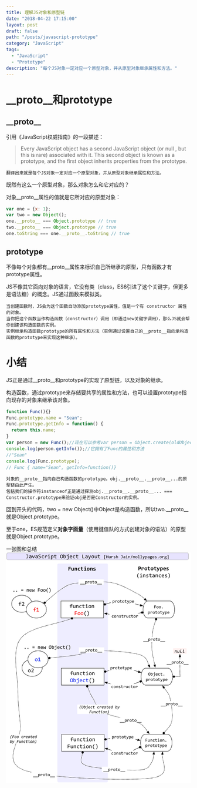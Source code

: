 ```yaml
---
title: 理解JS对象和原型链
date: "2018-04-22 17:15:00"
layout: post
draft: false
path: "/posts/javascript-prototype"
category: "JavaScript"
tags:
  - "JavaScript"
  - "Prototype"
description: "每个JS对象一定对应一个原型对象，并从原型对象继承属性和方法。"
---
```



# __proto__和prototype
## \_\_proto__

引用《JavaScript权威指南》的一段描述：

> Every JavaScript object has a second JavaScript object (or null , but this is rare) associated with it. This second object is known as a prototype, and the first object inherits properties from the prototype.

    翻译出来就是每个JS对象一定对应一个原型对象，并从原型对象继承属性和方法。

既然有这么一个原型对象，那么对象怎么和它对应的？

对象__proto__属性的值就是它所对应的原型对象：

```javascript
var one = {x: 1};
var two = new Object();
one.__proto__ === Object.prototype // true
two.__proto__ === Object.prototype // true
one.toString === one.__proto__.toString // true
```

## prototype

不像每个对象都有__proto__属性来标识自己所继承的原型，只有函数才有prototype属性。

JS不像其它面向对象的语言，它没有类（class，ES6引进了这个关键字，但更多是语法糖）的概念。JS通过函数来模拟类。

    当创建函数时，JS会为这个函数自动添加prototype属性，值是一个有 constructor 属性的对象。
    当你把这个函数当作构造函数（constructor）调用（即通过new关键字调用），那么JS就会帮你创建该构造函数的实例。
    实例继承构造函数prototype的所有属性和方法（实例通过设置自己的__proto__指向承构造函数的prototype来实现这种继承）。

# 小结

JS正是通过__proto__和prototype的实现了原型链，以及对象的继承。

构造函数，通过prototype来存储要共享的属性和方法，也可以设置prototype指向现存的对象来继承该对象。

```javascript
function Func(){}
Func.prototype.name = "Sean";
Func.prototype.getInfo = function() {
  return this.name;
}
var person = new Func();//现在可以参考var person = Object.create(oldObject);
console.log(person.getInfo());//它拥有了Func的属性和方法
//"Sean"
console.log(Func.prototype);
// Func { name="Sean", getInfo=function()}
```

    对象的__proto__指向自己构造函数的prototype。obj.__proto__.__proto__...的原型链由此产生。
    包括我们的操作符instanceof正是通过探测obj.__proto__.__proto__... === Constructor.prototype来验证obj是否是Constructor的实例。

回到开头的代码，two = new Object()中Object是构造函数，所以two.__proto__就是Object.prototype。

至于one，ES规范定义**对象字面量**（使用键值队的方式创建对象的语法）的原型就是Object.prototype。

一张图和总结
![原型链](jsobj_full.jpg)
